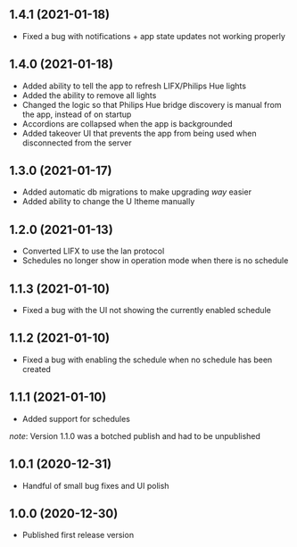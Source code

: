 ## 1.4.1 (2021-01-18)

- Fixed a bug with notifications + app state updates not working properly

## 1.4.0 (2021-01-18)

- Added ability to tell the app to refresh LIFX/Philips Hue lights
- Added the ability to remove all lights
- Changed the logic so that Philips Hue bridge discovery is manual from the app, instead of on startup
- Accordions are collapsed when the app is backgrounded
- Added takeover UI that prevents the app from being used when disconnected from the server

## 1.3.0 (2021-01-17)

- Added automatic db migrations to make upgrading _way_ easier
- Added ability to change the U Itheme manually

## 1.2.0 (2021-01-13)

- Converted LIFX to use the lan protocol
- Schedules no longer show in operation mode when there is no schedule

## 1.1.3 (2021-01-10)

- Fixed a bug with the UI not showing the currently enabled schedule

## 1.1.2 (2021-01-10)

- Fixed a bug with enabling the schedule when no schedule has been created

## 1.1.1 (2021-01-10)

- Added support for schedules

_note_: Version 1.1.0 was a botched publish and had to be unpublished

## 1.0.1 (2020-12-31)

- Handful of small bug fixes and UI polish

## 1.0.0 (2020-12-30)

- Published first release version
